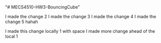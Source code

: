 "# MECS4510-HW3-BouncingCube" 

I made the change 2
I made the change 3
I made the change 4
I made the change 5 hahah

I made this change locally 1 with space
I made more change ahead of the local 1
